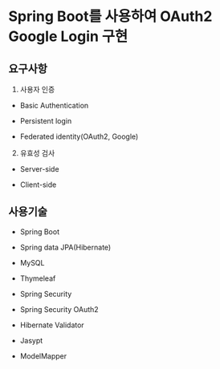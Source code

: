 ﻿#  Spring Boot를 사용하여 OAuth2 Google Login 구현



## 요구사항

1. 사용자 인증

* Basic Authentication

* Persistent login

* Federated identity(OAuth2, Google)



2. 유효성 검사

* Server-side

* Client-side



## 사용기술

* Spring Boot

* Spring data JPA(Hibernate)

* MySQL

* Thymeleaf

* Spring Security

* Spring Security OAuth2

* Hibernate Validator

* Jasypt

* ModelMapper